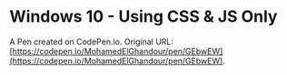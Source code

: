 # Windows 10 - Using CSS & JS Only

A Pen created on CodePen.io. Original URL: [https://codepen.io/MohamedElGhandour/pen/GEbwEW](https://codepen.io/MohamedElGhandour/pen/GEbwEW).

